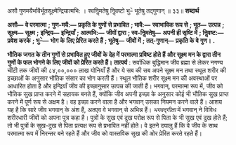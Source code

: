  

असौ गुणमयैर्भावैर्भूतसूक्ष्मेन्द्रियात्मभि: । स्वनिॢमतेषु निॢवष्टो भु–े भूतेषु तद्गुणान् ॥ ३३॥ **शब्दार्थ** 

**असौ—** **वे परमात्मा** **; गुण-मयै:—** **प्रकृति के गुणों से प्रभावित** **; भावै:—** **स्वाभाविक रूप से** **; भूत—** **उत्पन्न** **; सूक्ष्म—** **सूक्ष्म** **;** **इन्द्रिय—** **इन्द्रियाँ** **; आत्मभि:—** **जीवों द्वारा** **; स्व-निॢमतेषु—** **अपनी ही सृष्टि में** **; निॢवष्ट:—** **प्रवेश करके** **; भु–े—** **भोग के** **लिए प्रेरित करते हैं** **; भूतेषु—** **जीवों में** **; तत्-गुणान्—** **प्रकृति के वे गुण।** **.** 

**भौतिक जगत के तीन गुणों से प्रभावित हुए जीवों के देह में परमात्मा प्रविष्ट होते हैं** **और सूक्ष्म मन के द्वारा तीन गुणों के फल भोगने के लिए जीवों को प्रेरित करते हैं।** **तात्पर्य** : सर्वाधिक बुद्धिमान जीव ब्रह्मा से लेकर नगण्य चींटी तक जीवों की ८४,००,००० लाख योनियाँ हैं और ये सब की सब अपने सूक्ष्म मन तथा स्थूल शरीर की इच्छाओं के अनुसार भौतिक संसार का भोग करती हैं। स्थूल भौतिक शरीर सूक्ष्म मन की अवस्थाओं पर आधारित होता है और इन्द्रियाँ जीव की इच्छानुसार उत्पन्न की जाती हैं। भगवान्, परमात्मा रूप में, जीव को भौतिक सुख प्राप्त करने में सहायक बनते हैं, क्योंकि जीव अपनी इच्छा के अनुसार कोई भी भौतिक सुख प्राप्त करने में पूर्ण रूप से अक्षम है। वह इच्छा करने वाला है और भगवान् उसका नियमन करने वाले हैं। आशय यह है कि सारे जीव भगवान् के अंश हैं, अतएव वे भगवान् से अभिन्न हैं। *भगवद्गीता* में भगवान् ने विविध शरीरधारी जीवों को अपना पुत्र कहा है। पुत्रों के सुख एवं दुख परोक्ष रूप से पिता के भी सुख एवं दुख होते हैं; तो भी पुत्रों के सुख-दुख से पिता प्रत्यक्ष रूप से प्रभावित नहीं होते। वे इतने दयालु हैं कि वे जीव के साथ परमात्मा रूप में निरन्तर बने रहते हैं और जीव को वास्तविक सुख की ओर प्रेरित करते रहते हैं। 